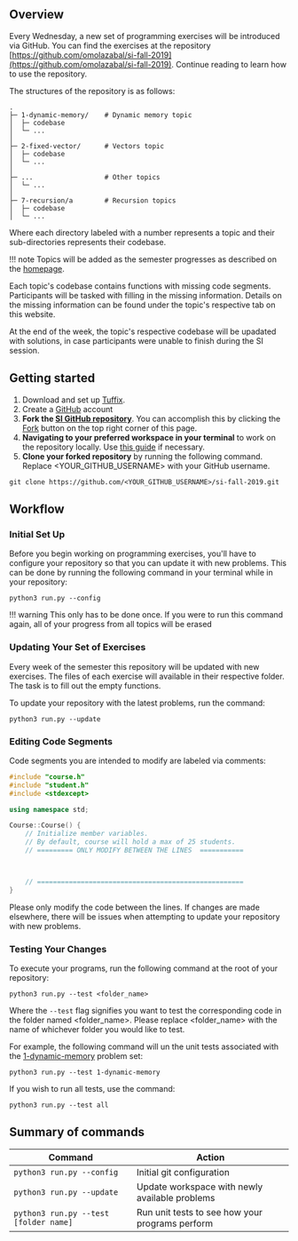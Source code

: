 
## Overview
Every Wednesday, a new set of programming exercises will be introduced via GitHub. You can find the exercises at the repository [https://github.com/omolazabal/si-fall-2019](https://github.com/omolazabal/si-fall-2019). Continue reading to learn how to use the repository.

The structures of the repository is as follows:
```
.
├─ 1-dynamic-memory/    # Dynamic memory topic
│  ├─ codebase
│  └─ ...
│
├─ 2-fixed-vector/      # Vectors topic
│  ├─ codebase
│  └─ ...
│
├─ ...                  # Other topics
│  └─ ...
│
├─ 7-recursion/a        # Recursion topics
│  ├─ codebase
│  └─ ...
```

Where each directory labeled with a number represents a topic and their sub-directories represents their codebase. 

!!! note
    Topics will be added as the semester progresses as described on the [homepage](https://moredatastructures.com/#csuf-supplemental-instruction).

Each topic's codebase contains functions with missing code segments. Participants will be tasked with filling in the missing information. Details on the missing information can be found under the topic's respective tab on this website. 

At the end of the week, the topic's respective codebase will be upadated with solutions, in case participants were unable to finish during the SI session.

## Getting started
1. Download and set up [Tuffix](https://github.com/kevinwortman/tuffix/blob/master/install.md).
2. Create a [GitHub](https://github.com/) account
3. **Fork the [SI GitHub repository](https://github.com/omolazabal/si-fall-2019/fork)**. You can accomplish this by clicking the [Fork](https://github.com/omolazabal/si-fall-2019/fork) button on the top right corner of this page.
4. **Navigating to your preferred workspace in your terminal** to work on the repository locally. Use [this guide](https://www.git-tower.com/learn/git/ebook/en/command-line/appendix/command-line-101) if necessary.
5. **Clone your forked repository** by running the following command. Replace <YOUR_GITHUB_USERNAME> with your GitHub username.

```
git clone https://github.com/<YOUR_GITHUB_USERNAME>/si-fall-2019.git
```

## Workflow

### Initial Set Up
Before you begin working on programming exercises, you'll have to configure your repository so that you can update it with new problems. This can be done by running the following command in your terminal while in your repository:

```
python3 run.py --config
```

!!! warning
    This only has to be done once. If you were to run this command again, all of your progress from all topics will be erased


### Updating Your Set of Exercises
Every week of the semester this repository will be updated with new exercises. The files of each exercise will available in their respective folder. The task is to fill out the empty functions.

To update your repository with the latest problems, run the command:

```
python3 run.py --update
```

### Editing Code Segments

Code segments you are intended to modify are labeled via comments:

``` C++ hl_lines="10 11 12 13 14"
#include "course.h"
#include "student.h"
#include <stdexcept>

using namespace std;

Course::Course() {
    // Initialize member variables.
    // By default, course will hold a max of 25 students.
    // ========= ONLY MODIFY BETWEEN THE LINES  ===========



    // ====================================================
}
```

Please only modify the code between the lines. If changes are made elsewhere, there will be issues when attempting to update your repository with new problems.

### Testing Your Changes
To execute your programs, run the following command at the root of your repository:

```
python3 run.py --test <folder_name>
```

Where the `--test` flag signifies you want to test the corresponding code in the folder named <folder_name>. Please replace <folder_name> with the name of whichever folder you would like to test.

For example, the following command will un the unit tests associated with the [1-dynamic-memory](https://github.com/omolazabal/si-fall-2019/tree/master/1-dynamic-memory) problem set:

```
python3 run.py --test 1-dynamic-memory
```

If you wish to run all tests, use the command:

```
python3 run.py --test all
```


## Summary of commands

| Command  | Action |
| ------------- | ------------- |
| `python3 run.py --config` | Initial git configuration  |
| `python3 run.py --update`  | Update workspace with newly available problems  |
| `python3 run.py --test [folder name]`  | Run unit tests to see how your programs perform  |

